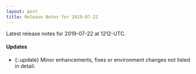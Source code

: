 ```yaml
---
layout: post
title: Release Notes for 2019-07-22
---
```


Latest release notes for 2019-07-22 at 1212-UTC.

<div class='updates' markdown='1'>

#### Updates

- {:.update} Minor enhancements, fixes or environment changes not listed in detail.

</div>


